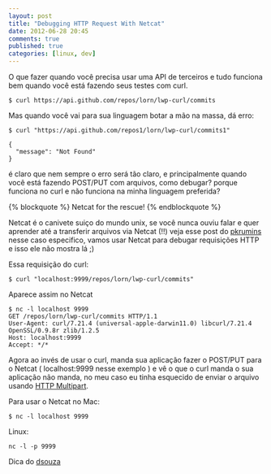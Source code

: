 ```yaml
---
layout: post
title: "Debugging HTTP Request With Netcat"
date: 2012-06-28 20:45
comments: true
published: true
categories: [linux, dev]
---
```


O que fazer quando você precisa usar uma API de terceiros e tudo funciona bem quando você está fazendo seus testes com curl.

```
$ curl https://api.github.com/repos/lorn/lwp-curl/commits
```

Mas quando você vai para sua linguagem botar a mão na massa, dá erro:

```
$ curl "https://api.github.com/repos1/lorn/lwp-curl/commits1"

{
  "message": "Not Found"
}
```

é claro que nem sempre o erro será tão claro, e principalmente quando você está fazendo POST/PUT com arquivos, como debugar? porque funciona no curl e não funciona na minha linguagem preferida?

{% blockquote %}
Netcat for the rescue!
{% endblockquote %}

Netcat é o canivete suiço do mundo unix, se você nunca ouviu falar e quer aprender até a transferir arquivos via Netcat (!!) veja esse post do [pkrumins](http://www.catonmat.net/blog/unix-utilities-netcat/) nesse caso especifico, vamos usar Netcat para debugar requisições HTTP e isso ele não mostra lá ;)

Essa requisição do curl:

```
$ curl "localhost:9999/repos/lorn/lwp-curl/commits"
```

Aparece assim no Netcat

```
$ nc -l localhost 9999
GET /repos/lorn/lwp-curl/commits HTTP/1.1
User-Agent: curl/7.21.4 (universal-apple-darwin11.0) libcurl/7.21.4 OpenSSL/0.9.8r zlib/1.2.5
Host: localhost:9999
Accept: */*
```

Agora ao invés de usar o curl, manda sua aplicação fazer o POST/PUT para o Netcat ( localhost:9999 nesse exemplo ) e vê o que o curl manda o sua aplicação não manda, no meu caso eu tinha esquecido de enviar o arquivo usando [HTTP Multipart](http://www.w3.org/Protocols/rfc1341/7_2_Multipart.html).

Para usar o Netcat no Mac:

```
$ nc -l localhost 9999
```

Linux:

```
nc -l -p 9999
```

Dica do [dsouza](http://dsouza.github.com/b/)
    
